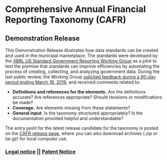# Comprehensive Annual Financial Reporting Taxonomy (CAFR)
## Demonstration Release

This Demonstration Release illustrates how data standards can be created and used in the municipal marketplace. The standards were developed by the [XBRL US Standard Government Reporting Working Group](https://xbrl.us/sgr-working-group) as a pilot to test the premise that standards can improve efficiencies by automating the process of creating, collecting, and analyzing government data. During the last public review, the Working Group [solicited feedback during a 60-day period ending March 18, 2019](https://xbrl.us/cafr-demo), and received comments related to:

-  **Definitions and references for the elements.** Are the definitions accurate? Are references appropriate? Should revisions or modifications be made?
-  **Coverage.** Are elements missing from these statements?
-  **General input.** Is the taxonomy structured appropriately? Is the documentation provided helpful and understandable?

The entry point for the latest release candidate for the taxonomy is posted on the [CAFR release page](https://github.com/xbrlus/cafr/releases), where you can also download archives (.zip or tar.gz) for local computer use.

### [Legal notice](https://xbrl.us/cafr_legal) || [Patent Notice](https://xbrl.us/patent-notice)
